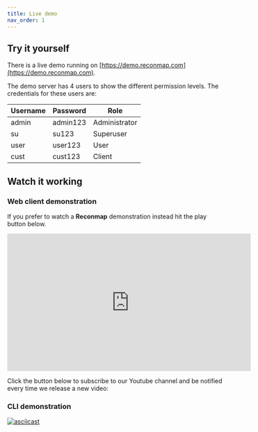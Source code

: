 ```yaml
---
title: Live demo
nav_order: 1
---
```


## Try it yourself

There is a live demo running on [https://demo.reconmap.com](https://demo.reconmap.com).

The demo server has 4 users to show the different permission levels. The credentials for these users are:

|Username|Password|Role|
|-|-|-|
|admin|admin123|Administrator|
|su|su123|Superuser|
|user|user123|User|
|cust|cust123|Client|

## Watch it working

### Web client demonstration

If you prefer to watch a **Reconmap** demonstration instead hit the play button below.

<iframe width="560" height="315" src="https://www.youtube.com/embed/7gOcDTzvirg" frameborder="0" allow="accelerometer; autoplay; encrypted-media; gyroscope; picture-in-picture" allowfullscreen></iframe>

Click the button below to subscribe to our Youtube channel and be notified every time we release a new video:

<script src="https://apis.google.com/js/platform.js"></script>
<div class="g-ytsubscribe" data-channelid="UCKJM12YKHqvvATHkdIKopeQ" data-layout="full" data-theme="dark" data-count="hidden"></div>

### CLI demonstration

[![asciicast](https://asciinema.org/a/402505.svg)](https://asciinema.org/a/402505)
